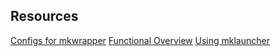 ## Resources
[Configs for mkwrapper](https://github.com/strahlex/QtQuickVcp/wiki/Testing-mkwrapper)
[Functional Overview](https://github.com/mhaberler/asciidoc-sandbox/wiki/Machinetalk-functional-overview#building-this-branch)
[Using mklauncher](https://github.com/strahlex/QtQuickVcp/wiki/Using-mklauncher)
